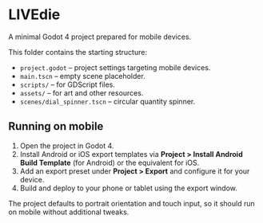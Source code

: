 # LIVEdie

A minimal Godot 4 project prepared for mobile devices.

This folder contains the starting structure:

- `project.godot` – project settings targeting mobile devices.
- `main.tscn` – empty scene placeholder.
- `scripts/` – for GDScript files.
- `assets/` – for art and other resources.
- `scenes/dial_spinner.tscn` – circular quantity spinner.

## Running on mobile

1. Open the project in Godot 4.
2. Install Android or iOS export templates via **Project > Install Android Build Template** (for Android) or the equivalent for iOS.
3. Add an export preset under **Project > Export** and configure it for your device.
4. Build and deploy to your phone or tablet using the export window.

The project defaults to portrait orientation and touch input, so it should run on mobile without additional tweaks.
